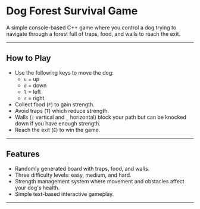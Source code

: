 # Dog Forest Survival Game

A simple console-based C++ game where you control a dog trying to navigate through a forest full of traps, food, and walls to reach the exit.

---

## How to Play

- Use the following keys to move the dog:
  - `u` = up  
  - `d` = down  
  - `l` = left  
  - `r` = right  
- Collect food (`F`) to gain strength.  
- Avoid traps (`T`) which reduce strength.  
- Walls (`|` vertical and `_` horizontal) block your path but can be knocked down if you have enough strength.  
- Reach the exit (`E`) to win the game.

---

## Features

- Randomly generated board with traps, food, and walls.  
- Three difficulty levels: easy, medium, and hard.  
- Strength management system where movement and obstacles affect your dog's health.  
- Simple text-based interactive gameplay.

---

